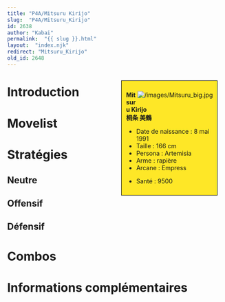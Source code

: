 ```yaml
---
title: "P4A/Mitsuru Kirijo"
slug:  "P4A/Mitsuru_Kirijo"
id: 2638
author: "Kabai"
permalink:  "{{ slug }}.html"
layout:  "index.njk"
redirect: "Mitsuru_Kirijo"
old_id: 2648
---
```


<div style="float:right; border: 1px black solid; background-color: #FEE727; width: 40%; margin:15px; padding:10px">
<div style="float:right">

![](/images/Mitsuru_big.jpg "/images/Mitsuru_big.jpg")

</div>
<div>

**Mitsuru Kirijo**  
**桐条 美鶴**  
  

- Date de naissance : 8 mai 1991
- Taille : 166 cm
- Persona : Artemisia
- Arme : rapière
- Arcane : Empress

<!-- -->

- Santé : 9500

</div>
</div>

# Introduction

# Movelist

# Stratégies

## Neutre

## Offensif

## Défensif

# Combos

# Informations complémentaires
